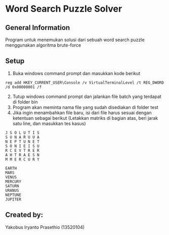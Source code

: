 # Word Search Puzzle Solver
## General Information 
Program untuk menemukan solusi dari sebuah word search puzzle menggunakan algoritma brute-force

## Setup
1. Buka windows command prompt dan masukkan kode berikut
```
reg add HKEY_CURRENT_USER\Console /v VirtualTerminalLevel /t REG_DWORD /d 0x00000001 /f
```
2. Tutup windows command prompt dan jalankan file batch yang terdapat di folder bin
3. Program akan meminta nama file yang sudah disediakan di folder test
4. Jika ingin menambahkan file baru, isi dari file harus sesuai dengan ketentuan sebagai berikut (Letakkan matriks di bagian atas, beri jarak satu line, dan masukkan tes kasus)
```
J S O L U T I S
S U N A R U U A
N E P T U N E T
S O N I E I S U
R C E V T R E R
A H T R A E S N
M M E R C U R Y

EARTH
MARS
VENUS
MERCURY
SATURN
URANUS
NEPTUNE
JUPITER
```

## Created by:
Yakobus Iryanto Prasethio (13520104)